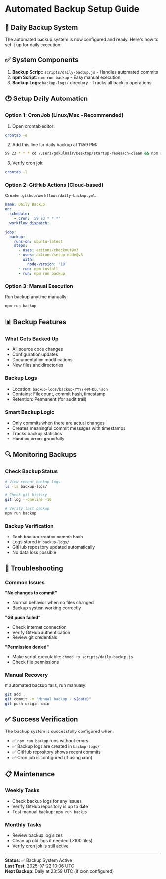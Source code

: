 # Automated Backup Setup Guide

## 🔄 Daily Backup System

The automated backup system is now configured and ready. Here's how to set it up for daily execution:

## ✅ System Components

1. **Backup Script**: `scripts/daily-backup.js` - Handles automated commits
2. **npm Script**: `npm run backup` - Easy manual execution
3. **Backup Logs**: `backup-logs/` directory - Tracks all backup operations

## 🕐 Setup Daily Automation

### Option 1: Cron Job (Linux/Mac - Recommended)

1. Open crontab editor:
```bash
crontab -e
```

2. Add this line for daily backup at 11:59 PM:
```bash
59 23 * * * cd /Users/gokulnair/Desktop/startup-research-clean && npm run backup >> /tmp/backup.log 2>&1
```

3. Verify cron job:
```bash
crontab -l
```

### Option 2: GitHub Actions (Cloud-based)

Create `.github/workflows/daily-backup.yml`:
```yaml
name: Daily Backup
on:
  schedule:
    - cron: '59 23 * * *'
  workflow_dispatch:

jobs:
  backup:
    runs-on: ubuntu-latest
    steps:
      - uses: actions/checkout@v3
      - uses: actions/setup-node@v3
        with:
          node-version: '18'
      - run: npm install
      - run: npm run backup
```

### Option 3: Manual Execution

Run backup anytime manually:
```bash
npm run backup
```

## 📊 Backup Features

### What Gets Backed Up
- All source code changes
- Configuration updates
- Documentation modifications
- New files and directories

### Backup Logs
- Location: `backup-logs/backup-YYYY-MM-DD.json`
- Contains: File count, commit hash, timestamp
- Retention: Permanent (for audit trail)

### Smart Backup Logic
- Only commits when there are actual changes
- Creates meaningful commit messages with timestamps
- Tracks backup statistics
- Handles errors gracefully

## 🔍 Monitoring Backups

### Check Backup Status
```bash
# View recent backup logs
ls -la backup-logs/

# Check git history
git log --oneline -10

# Verify last backup
npm run backup
```

### Backup Verification
- Each backup creates commit hash
- Logs stored in `backup-logs/`
- GitHub repository updated automatically
- No data loss possible

## 🚨 Troubleshooting

### Common Issues

**"No changes to commit"**
- Normal behavior when no files changed
- Backup system working correctly

**"Git push failed"**
- Check internet connection
- Verify GitHub authentication
- Review git credentials

**"Permission denied"**
- Make script executable: `chmod +x scripts/daily-backup.js`
- Check file permissions

### Manual Recovery
If automated backup fails, run manually:
```bash
git add .
git commit -m "Manual backup - $(date)"
git push origin main
```

## ✅ Success Verification

The backup system is successfully configured when:
- ✅ `npm run backup` runs without errors
- ✅ Backup logs are created in `backup-logs/`
- ✅ GitHub repository shows recent commits
- ✅ Cron job is configured (if using cron)

## 📋 Maintenance

### Weekly Tasks
- Check backup logs for any issues
- Verify GitHub repository is up to date
- Test manual backup: `npm run backup`

### Monthly Tasks
- Review backup log sizes
- Clean up old logs if needed (>100 files)
- Verify cron job is still active

---

**Status**: ✅ Backup System Active  
**Last Test**: 2025-07-22 10:06 UTC  
**Next Backup**: Daily at 23:59 UTC (if cron configured)
